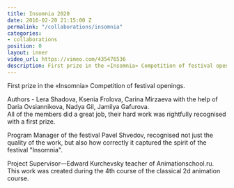 ```yaml
---
title: Insomnia 2020
date: 2016-02-20 21:15:00 Z
permalink: "/collaborations/insomnia"
categories:
- collaborations
position: 0
layout: inner
video_url: https://vimeo.com/435476536
description: First prize in the «Insomnia» Competition of festival openings.
---
```


First prize in the «Insomnia» Competition of festival openings.  
  
Authors - Lera Shadova, Ksenia Frolova, Carina Mirzaeva with the help of Daria Ovsiannikova, Nadya Gil, Jamilya Gafurova.   
All of the members did a great job, their hard work was rightfully recognised with a first prize.   
  
Program Manager of the festival Pavel Shvedov, recognised not just the quality of the work, but also how correctly it captured the spirit of the festival "Insomnia".   
  
Project Supervisor—Edward Kurchevsky teacher of Animationschool.ru. This work was created during the 4th course of the classical 2d animation course.